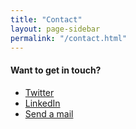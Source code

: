 ```yaml
---
title: "Contact"
layout: page-sidebar
permalink: "/contact.html"
---
```


#### Want to get in touch?

- [Twitter](https://twitter.com/nndcharles)
- [LinkedIn](https://linkedin.com/in/nndcharles)
- [Send a mail](mailto:{{site.email}})